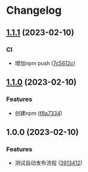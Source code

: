 # Changelog

## [1.1.1](https://github.com/kaishens-cn/test-ci/compare/v1.1.0...v1.1.1) (2023-02-10)


### CI

* 增加npm push ([7c5612c](https://github.com/kaishens-cn/test-ci/commit/7c5612cd0c02ea0ed198ccb2971044c6de49d249))

## [1.1.0](https://github.com/kaishens-cn/test-ci/compare/v1.0.0...v1.1.0) (2023-02-10)


### Features

* 创建npm ([f8a7334](https://github.com/kaishens-cn/test-ci/commit/f8a733412211927bf7b13b703a87e54bbe704a03))

## 1.0.0 (2023-02-10)


### Features

* 测试自动发布流程 ([3913412](https://github.com/kaishens-cn/test-ci/commit/3913412dac11fc0904339c855f70fbfb9b7adfd5))
